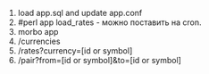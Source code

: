 1) load app.sql and update app.conf
2) #perl app load_rates - можно поставить на cron.
3) morbo app
4)  /currencies
5)  /rates?currency=[id or symbol]
6)  /pair?from=[id or symbol]&to=[id or symbol]
